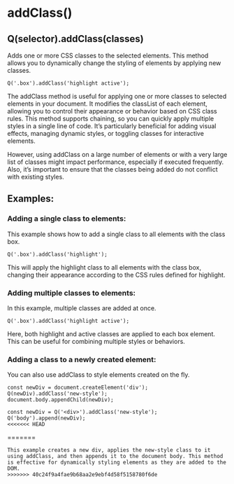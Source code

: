# addClass()
## Q(selector).addClass(classes)
Adds one or more CSS classes to the selected elements. This method allows you to dynamically change the styling of elements by applying new classes.
``` 
Q('.box').addClass('highlight active');
```
The addClass method is useful for applying one or more classes to selected elements in your document. It modifies the classList of each element, allowing you to control their appearance or behavior based on CSS class rules. This method supports chaining, so you can quickly apply multiple styles in a single line of code. It’s particularly beneficial for adding visual effects, managing dynamic styles, or toggling classes for interactive elements.

However, using addClass on a large number of elements or with a very large list of classes might impact performance, especially if executed frequently. Also, it’s important to ensure that the classes being added do not conflict with existing styles.

## Examples:
### Adding a single class to elements:

This example shows how to add a single class to all elements with the class box.
```
Q('.box').addClass('highlight');
```
This will apply the highlight class to all elements with the class box, changing their appearance according to the CSS rules defined for highlight.

### Adding multiple classes to elements:

In this example, multiple classes are added at once.
```
Q('.box').addClass('highlight active');
```
Here, both highlight and active classes are applied to each box element. This can be useful for combining multiple styles or behaviors.

### Adding a class to a newly created element:

You can also use addClass to style elements created on the fly.
```
const newDiv = document.createElement('div');
Q(newDiv).addClass('new-style');
document.body.appendChild(newDiv);
```
```
const newDiv = Q('<div>').addClass('new-style');
Q('body').append(newDiv);
<<<<<<< HEAD
```
=======
```
This example creates a new div, applies the new-style class to it using addClass, and then appends it to the document body. This method is effective for dynamically styling elements as they are added to the DOM.
>>>>>>> 40c24f9a4fae9b68aa2e9ebf4d58f5158780f6de
